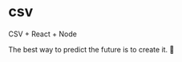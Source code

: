 # csv
CSV + React + Node


<!-- INSPIRATIONAL_QUOTE_START -->
The best way to predict the future is to create it.
🐶
<!-- INSPIRATIONAL_QUOTE_END -->
